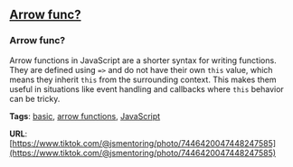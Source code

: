 ## [Arrow func?](#arrow-func)

### Arrow func?

Arrow functions in JavaScript are a shorter syntax for writing functions. They are defined using `=>` and do not have their own `this` value, which means they inherit `this` from the surrounding context. This makes them useful in situations like event handling and callbacks where `this` behavior can be tricky.

**Tags**: [basic](./level/basic), [arrow functions](./theme/arrow_functions), [JavaScript](./theme/javascript)

**URL**: [https://www.tiktok.com/@jsmentoring/photo/7446420047448247585](https://www.tiktok.com/@jsmentoring/photo/7446420047448247585)
